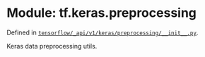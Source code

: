 <div itemscope itemtype="http://developers.google.com/ReferenceObject">
<meta itemprop="name" content="tf.keras.preprocessing" />
<meta itemprop="path" content="Stable" />
</div>

# Module: tf.keras.preprocessing



Defined in [`tensorflow/_api/v1/keras/preprocessing/__init__.py`](/code/stable/tensorflow/_api/v1/keras/preprocessing/__init__.py).

Keras data preprocessing utils.


